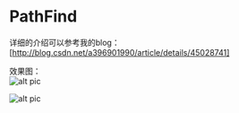 # PathFind
详细的介绍可以参考我的blog：  
[http://blog.csdn.net/a396901990/article/details/45028741]  

效果图：  
![alt pic](http://img.my.csdn.net/uploads/201503/12/1426092118_7791.gif "效果1")

![alt pic](http://img.my.csdn.net/uploads/201503/12/1426092118_4759.gif "效果2")
